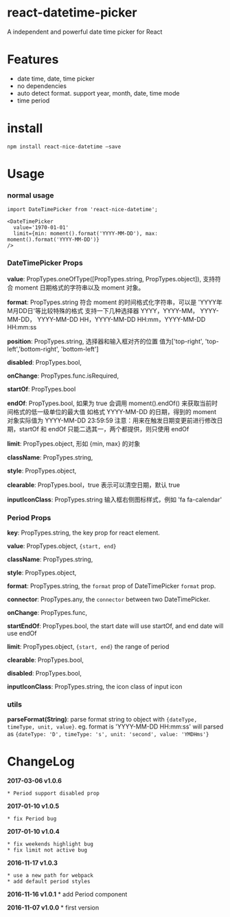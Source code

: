 # react-datetime-picker
A independent and powerful date time picker for React

# Features

* date time, date, time picker
* no dependencies
* auto detect format. support year, month, date, time mode
* time period


# install

`npm install react-nice-datetime —save`

# Usage

### normal usage

```
import DateTimePicker from 'react-nice-datetime';

<DateTimePicker
  value='1970-01-01'
  limit={min: moment().format('YYYY-MM-DD'), max: moment().format('YYYY-MM-DD')}
/>
```

### DateTimePicker Props

**value**: PropTypes.oneOfType([PropTypes.string, PropTypes.object]),
支持符合 moment 日期格式的字符串以及 moment 对象。

**format**: PropTypes.string
符合 moment 的时间格式化字符串，可以是 'YYYY年M月DD日'等比较特殊的格式
支持一下几种选择器 YYYY，YYYY-MM， YYYY-MM-DD， YYYY-MM-DD HH，YYYY-MM-DD HH:mm，YYYY-MM-DD HH:mm:ss


**position**: PropTypes.string,
选择器和输入框对齐的位置
值为['top-right', 'top-left','bottom-right', 'bottom-left']

**disabled**: PropTypes.bool,

**onChange**: PropTypes.func.isRequired,

**startOf**: PropTypes.bool

**endOf**: PropTypes.bool, 如果为 true 会调用 moment().endOf() 来获取当前时间格式的低一级单位的最大值
如格式 YYYY-MM-DD 的日期，得到的 moment 对象实际值为 YYYY-MM-DD 23:59:59
注意：用来在触发日期变更前进行修改日期，startOf 和 endOf 只能二选其一，两个都提供，则只使用 endOf

**limit**: PropTypes.object, 形如 {min, max} 的对象

**className**: PropTypes.string,

**style**: PropTypes.object,

**clearable**: PropTypes.bool，true 表示可以清空日期，默认 true

**inputIconClass**: PropTypes.string
输入框右侧图标样式，例如 'fa fa-calendar'


### Period Props

**key**: PropTypes.string, the key prop for react element.

**value**: PropTypes.object, `{start, end}`

**className**: PropTypes.string,

**style**: PropTypes.object,

**format**: PropTypes.string, the `format` prop of DateTimePicker `format` prop.

**connector**: PropTypes.any, the `connector` between two DateTimePicker.

**onChange**: PropTypes.func,

**startEndOf**: PropTypes.bool, the start date will use startOf, and end date will use endOf

**limit**: PropTypes.object, `{start, end}` the range of period

**clearable**: PropTypes.bool,

**disabled**: PropTypes.bool,

**inputIconClass**: PropTypes.string, the icon class of input icon


### utils

**parseFormat(String)**: parse format string to object with `{dateType, timeType, unit, value}`.
eg. format is 'YYYY-MM-DD HH:mm:ss' will parsed as `{dateType: 'D', timeType: 's', unit: 'second', value: 'YMDHms'}`

# ChangeLog

**2017-03-06 v1.0.6**

    * Period support disabled prop

**2017-01-10 v1.0.5**

    * fix Period bug

**2017-01-10 v1.0.4**

    * fix weekends highlight bug
    * fix limit not active bug

**2016-11-17 v1.0.3**

    * use a new path for webpack
    * add default period styles

**2016-11-16 v1.0.1**
    * add Period component

**2016-11-07 v1.0.0**
    * first version
